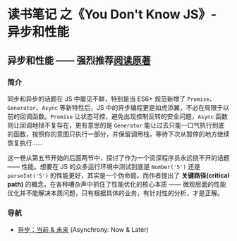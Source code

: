# 读书笔记 之《You Don't Know JS》- 异步和性能

## 异步和性能 —— 强烈推荐[阅读原著](https://github.com/getify/You-Dont-Know-JS/blob/2nd-ed/sync-async/README.md)

### 简介
同步和异步的话题在 JS 中屡见不鲜，特别是当 ES6+ 规范新增了 `Promise`、`Generator`、`Async` 等新特性后，JS 中的异步编程更是如虎添翼，不必在局限于以前的回调函数。`Promise` 让状态可控，避免出现控制反转的安全问题，`Async` 函数则让回调地狱不复存在，更有意思的是 `Generator` 能让过去只能一口气执行到底的函数，按照你的意图只执行一部分，并保留调用栈，等待下次从暂停的地方继续恢复执行……

这一卷从第五节开始的后面两节中，探讨了作为一个资深程序员永远绕不开的话题 —— 性能。想要在 JS 的众多运行环境中测试到底是 `Number('5')` 还是 `parseInt('5')` 的性能更好，其实是一个伪命题。而作者提出了 **关键路径(critical path)** 的概念，在各种嘈杂声中抓住了性能优化的核心本质 —— 微观层面的性能优化并不能解决本质问题，只有根据具体的业务，有针对性的分析，才是正解。

### 导航
- [异步：当前 & 未来](/async%20%26%20performance/Now%20%26%20Later.md) (Asynchrony: Now & Later)